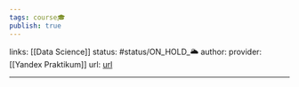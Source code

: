 ```yaml
---
tags: course🎓
publish: true
---
```

links: [[Data Science]]
status: #status/ON_HOLD_🌥️
author: 
provider: [[Yandex Praktikum]]
url: [url]()


___